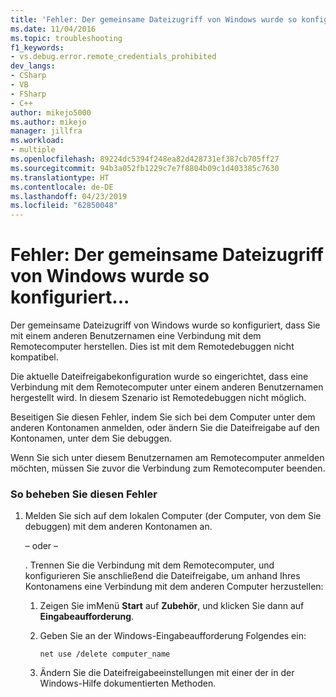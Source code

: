 ```yaml
---
title: 'Fehler: Der gemeinsame Dateizugriff von Windows wurde so konfiguriert... | Microsoft-Dokumentation'
ms.date: 11/04/2016
ms.topic: troubleshooting
f1_keywords:
- vs.debug.error.remote_credentials_prohibited
dev_langs:
- CSharp
- VB
- FSharp
- C++
author: mikejo5000
ms.author: mikejo
manager: jillfra
ms.workload:
- multiple
ms.openlocfilehash: 89224dc5394f248ea82d428731ef387cb705ff27
ms.sourcegitcommit: 94b3a052fb1229c7e7f8804b09c1d403385c7630
ms.translationtype: HT
ms.contentlocale: de-DE
ms.lasthandoff: 04/23/2019
ms.locfileid: "62850048"
---
```

# <a name="error-windows-file-sharing-has-been-configured"></a>Fehler: Der gemeinsame Dateizugriff von Windows wurde so konfiguriert...
Der gemeinsame Dateizugriff von Windows wurde so konfiguriert, dass Sie mit einem anderen Benutzernamen eine Verbindung mit dem Remotecomputer herstellen. Dies ist mit dem Remotedebuggen nicht kompatibel.

 Die aktuelle Dateifreigabekonfiguration wurde so eingerichtet, dass eine Verbindung mit dem Remotecomputer unter einem anderen Benutzernamen hergestellt wird. In diesem Szenario ist Remotedebuggen nicht möglich.

 Beseitigen Sie diesen Fehler, indem Sie sich bei dem Computer unter dem anderen Kontonamen anmelden, oder ändern Sie die Dateifreigabe auf den Kontonamen, unter dem Sie debuggen.

 Wenn Sie sich unter diesem Benutzernamen am Remotecomputer anmelden möchten, müssen Sie zuvor die Verbindung zum Remotecomputer beenden.

### <a name="to-correct-this-error"></a>So beheben Sie diesen Fehler

1. Melden Sie sich auf dem lokalen Computer (der Computer, von dem Sie debuggen) mit dem anderen Kontonamen an.

     – oder –

     . Trennen Sie die Verbindung mit dem Remotecomputer, und konfigurieren Sie anschließend die Dateifreigabe, um anhand Ihres Kontonamens eine Verbindung mit dem anderen Computer herzustellen:

    1. Zeigen Sie imMenü **Start** auf **Zubehör**, und klicken Sie dann auf **Eingabeaufforderung**.

    2. Geben Sie an der Windows-Eingabeaufforderung Folgendes ein:

         `net use /delete computer_name`

    3. Ändern Sie die Dateifreigabeeinstellungen mit einer der in der Windows-Hilfe dokumentierten Methoden.